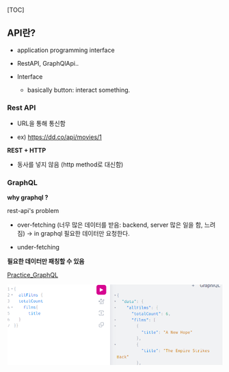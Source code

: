 [TOC]

## API란?

- application programming interface
- RestAPI, GraphQlApi..

- Interface

  - basically button: interact something.

### Rest API

- URL을 통해 통신함

- ex) https://dd.co/api/movies/1

**REST + HTTP**

- 동사를 넣지 않음 (http method로 대신함)

### GraphQL

**why graphql ?**

rest-api's problem

- over-fetching (너무 많은 데이터를 받음: backend, server 많은 일을 함, 느려짐)
  -> in graphql 필요한 데이터만 요청한다.

- under-fetching

**필요한 데이터만 패칭할 수 있음**

[Practice_GraphQL](#https://graphql.org/swapi-graphql/)

![img](./images//%EC%8A%A4%ED%81%AC%EB%A6%B0%EC%83%B7%202023-03-07%20151450.png)
